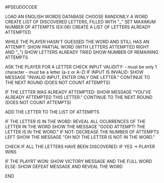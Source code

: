#PSEUDOCODE

LOAD AN ENGLISH WORDS DATABASE
CHOOSE RANDOMLY A WORD
CREATE LIST OF DISCOVERED LETTERS, FILLED WITH "_"
SET MAXIMUM NUMBER OF ATTEMPTS (EX:06)
CREATE A LIST OF LETTERS ALREADY ATTEMPTED

WHILE THE PLAYER HASN'T GUESSED THE WORD AND STILL HAS AN ATTEMPT:
  SHOW PARTIAL WORD (WITH LETTERS ATTEMPTED RIGHT AND "_")
  SHOW LETTERS ALREADY TRIED
  SHOW NUMBER OF REMAINING ATTEMPTS

  ASK THE PLAYER FOR A LETTER
  CHECK INPUT VALIDITY:
    - must be only 1 character
    - must be a letter (a-z or A-Z)
  IF INPUT IS INVALID:
    SHOW MESSAGE "INVALID INPUT, ENTER ONLY ONE LETTER."
    CONTINUE TO THE NEXT ROUND (DOES NOT COUNT ATTEMPTS)

  IF THE LETTER WAS ALREADY ATTEMPTED:
    SHOW MESSAGE "YOU'VE ALREADY ATTEMPTED THIS LETTER."
    CONTINUE TO THE NEXT ROUND (DOES NOT COUNT ATTEMPTS)

  ADD THE LETTER TO THE LIST OF ATTEMPTS

  IF THE LETTER IS IN THE WORD:
    REVEAL ALL OCURRENCES OF THE LETTER IN THE WORD
    SHOW THE MESSAGE "GOOD ATTEMPT! THE LETTER IS IN THE WORD."
  IF NOT:
    DECREASE THE NUMBER OF ATTEMPTS LEFT
    SHOW THE MESSAGE "OH NO! THE LETTER IS NOT IN THE WORD."

  CHECK IF ALL THE LETTERS HAVE BEEN DISCOVERED:
    IF YES → PLAYER WINS

IF THE PLAYRT WON:
  SHOW VICTORY MESSAGE AND THE FULL WORD
ELSE:
  SHOW DEFEAT MESSAGE AND REVEAL THE WORD

END
